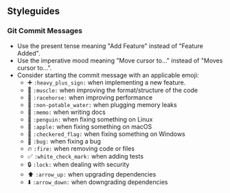 ## Styleguides

### Git Commit Messages

* Use the present tense meaning "Add Feature" instead of "Feature Added".
* Use the imperative mood meaning "Move cursor to..." instead of "Moves cursor to...".
* Consider starting the commit message with an applicable emoji:
    * :heavy_plus_sign: `:heavy_plus_sign:` when implementing a new feature.
    * :muscle: `:muscle:` when improving the format/structure of the code
    * :speedboat: `:racehorse:` when improving performance
    * :non-potable_water: `:non-potable_water:` when plugging memory leaks
    * :memo: `:memo:` when writing docs
    * :penguin: `:penguin:` when fixing something on Linux
    * :apple: `:apple:` when fixing something on macOS
    * :checkered_flag: `:checkered_flag:` when fixing something on Windows
    * :bug: `:bug:` when fixing a bug
    * :fire: `:fire:` when removing code or files
    * :white_check_mark: `:white_check_mark:` when adding tests
    * :lock: `:lock:` when dealing with security
    * :arrow_up: `:arrow_up:` when upgrading dependencies
    * :arrow_down: `:arrow_down:` when downgrading dependencies
    
